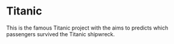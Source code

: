 # Titanic
This is the famous Titanic project with the aims to predicts which passengers survived the Titanic shipwreck.
